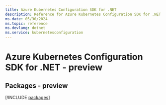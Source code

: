 ```yaml
---
title: Azure Kubernetes Configuration SDK for .NET
description: Reference for Azure Kubernetes Configuration SDK for .NET
ms.date: 05/30/2024
ms.topic: reference
ms.devlang: dotnet
ms.service: kubernetesconfiguration
---
```

# Azure Kubernetes Configuration SDK for .NET - preview
## Packages - preview
[!INCLUDE [packages](kubernetes-configuration-index.md)]